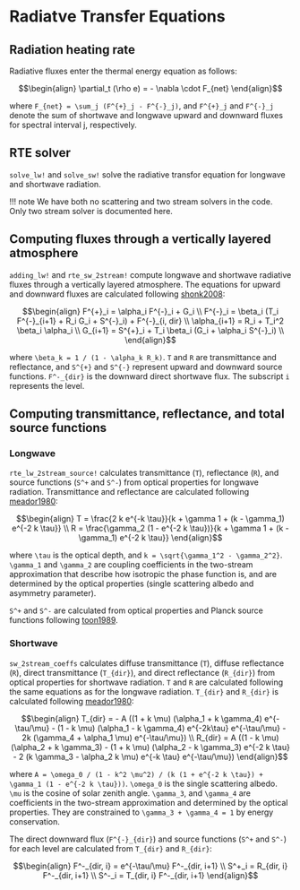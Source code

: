 # Radiatve Transfer Equations

## Radiation heating rate

Radiative fluxes enter the thermal energy equation as follows:

```math
\begin{align}
\partial_t (\rho e) = - \nabla \cdot F_{net}
\end{align}
```

where ``F_{net} = \sum_j (F^{+}_j - F^{-}_j)``, and ``F^{+}_j`` and ``F^{-}_j`` denote the sum of shortwave and longwave upward and downward fluxes for spectral interval j, respectively.

## RTE solver

`solve_lw!` and `solve_sw!` solve the radiative transfor equation for longwave and shortwave radiation.

!!! note
    We have both no scattering and two stream solvers in the code. Only two stream solver is documented here.

## Computing fluxes through a vertically layered atmosphere

`adding_lw!` and `rte_sw_2stream!` compute longwave and shortwave radiative fluxes through a vertically layered atmosphere. The equations for upward and downward fluxes are calculated following [shonk2008](@cite):

```math
\begin{align}
F^{+}_i = \alpha_i F^{-}_i + G_i \\
F^{-}_i = \beta_i (T_i F^{-}_{i+1} + R_i G_i + S^{-}_i) + F^{-}_{i, dir} \\
\alpha_{i+1} = R_i + T_i^2 \beta_i \alpha_i \\
G_{i+1} = S^{+}_i + T_i \beta_i (G_i + \alpha_i S^{-}_i) \\
\end{align}
```

where ``\beta_k = 1 / (1 - \alpha_k R_k)``. ``T`` and ``R`` are transmittance and reflectance, and ``S^{+}`` and ``S^{-}`` represent upward and downward source functions. ``F^-_{dir}`` is the downward direct shortwave flux. The subscript ``i`` represents the level.

## Computing transmittance, reflectance, and total source functions

### Longwave

`rte_lw_2stream_source!` calculates transmittance (``T``), reflectance (``R``), and source functions (``S^+`` and ``S^-``) from optical properties for longwave radiation. Transmittance and reflectance are calculated following [meador1980](@cite):

```math
\begin{align}
T = \frac{2 k e^{-k \tau}}{k + \gamma 1 + (k - \gamma_1) e^{-2 k \tau}} \\
R = \frac{\gamma_2 (1 - e^{-2 k \tau})}{k + \gamma 1 + (k - \gamma_1) e^{-2 k \tau}}
\end{align}
```

where ``\tau`` is the optical depth, and ``k = \sqrt{\gamma_1^2 - \gamma_2^2}``. ``\gamma_1`` and ``\gamma_2`` are coupling coefficients in the two-stream approximation that describe how isotropic the phase function is, and are determined by the optical properties (single scattering albedo and asymmetry parameter).

``S^+`` and ``S^-`` are calculated from optical properties and Planck source functions following [toon1989](@cite).

### Shortwave
`sw_2stream_coeffs` calculates diffuse transmittance (``T``), diffuse reflectance (``R``), direct transmittance (``T_{dir}``), and direct reflectance (``R_{dir}``) from optical properties for shortwave radiation. ``T`` and ``R`` are calculated following the same equations as for the longwave radiation. ``T_{dir}`` and ``R_{dir}`` is calculated following [meador1980](@cite):

```math
\begin{align}
T_{dir} = - A ((1 + k \mu) (\alpha_1 + k \gamma_4) e^{-\tau/\mu} - (1 - k \mu) (\alpha_1 - k \gamma_4) e^{-2k\tau} e^{-\tau/\mu} - 2k (\gamma_4 + \alpha_1 \mu) e^{-\tau/\mu}) \\
R_{dir} = A ((1 - k \mu) (\alpha_2 + k \gamma_3) - (1 + k \mu) (\alpha_2 - k \gamma_3) e^{-2 k \tau} - 2 (k \gamma_3 - \alpha_2 k \mu) e^{-k \tau}  e^{-\tau/\mu})
\end{align}
```

where ``A = \omega_0 / (1 - k^2 \mu^2) / (k (1 + e^{-2 k \tau}) + \gamma_1 (1 - e^{-2 k \tau}))``. ``\omega_0`` is the single scattering albedo. ``\mu`` is the cosine of solar zenith angle. ``\gamma_3``, and ``\gamma_4`` are coefficients in the two-stream approximation and determined by the optical properties. They are constrained to ``\gamma_3 + \gamma_4 = 1`` by energy conservation.

The direct downward flux (``F^{-}_{dir}``) and source functions (``S^+`` and ``S^-``) for each level are calculated from ``T_{dir}`` and ``R_{dir}``:

```math
\begin{align}
F^-_{dir, i} = e^{-\tau/\mu} F^-_{dir, i+1} \\
S^+_i = R_{dir, i} F^-_{dir, i+1} \\
S^-_i = T_{dir, i} F^-_{dir, i+1}
\end{align}
```
